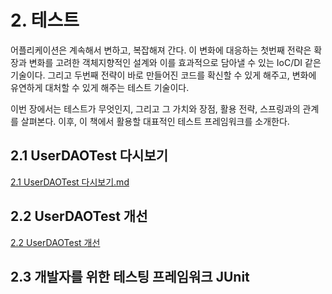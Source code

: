 # 2. 테스트

어플리케이션은 계속해서 변하고, 복잡해져 간다.
이 변화에 대응하는 첫번째 전략은 확장과 변화를 고려한 객체지향적인 설계와 이를 효과적으로 담아낼 수 있는 IoC/DI 같은 기술이다. 
그리고 두번째 전략이 바로 만들어진 코드를 확신할 수 있게 해주고, 변화에 유연하게 대처할 수 있게 해주는 테스트 기술이다.

이번 장에서는 테스트가 무엇인지, 그리고 그 가치와 장점, 활용 전략, 스프링과의 관계를 살펴본다. 이후, 이 책에서 활용할 대표적인 테스트 프레임워크를 소개한다.

## 2.1 UserDAOTest 다시보기

[2.1 UserDAOTest 다시보기.md](https://github.com/zangsu/study-note/blob/main/BE/Spring/%ED%86%A0%EB%B9%84%EC%9D%98%20%EC%8A%A4%ED%94%84%EB%A7%81%203.1/Vol.1/CH2%20-%20%ED%85%8C%EC%8A%A4%ED%8A%B8/2.1%20UserDAOTest%20%EB%8B%A4%EC%8B%9C%EB%B3%B4%EA%B8%B0.md)

## 2.2 UserDAOTest 개선

[2.2 UserDAOTest 개선](https://github.com/zangsu/study-note/blob/main/BE/Spring/%ED%86%A0%EB%B9%84%EC%9D%98%20%EC%8A%A4%ED%94%84%EB%A7%81%203.1/Vol.1/CH2%20-%20%ED%85%8C%EC%8A%A4%ED%8A%B8/2.2%20UserDAOTest%20%EA%B0%9C%EC%84%A0.md)

## 2.3 개발자를 위한 테스팅 프레임워크 JUnit

